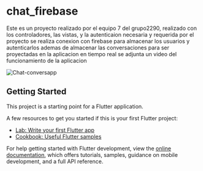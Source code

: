 # chat_firebase

Este es un proyecto realizado por el equipo 7 del grupo2290, realizado con los controladores, las vistas, y la autenticaion necesaria y requerida por el proyecto
se realiza conexion con firebase para almacenar los usuarios y autenticarlos ademas de almacenar las conversaciones  para ser proyectadas en la aplicacion en tiempo real
se adjunta un video del funcionamiento de la aplicacion

![Chat-conversapp](https://user-images.githubusercontent.com/113075791/205198523-9c6fddc2-a6c9-44aa-9fa9-d6b3008d9477.gif)


## Getting Started

This project is a starting point for a Flutter application.

A few resources to get you started if this is your first Flutter project:

- [Lab: Write your first Flutter app](https://docs.flutter.dev/get-started/codelab)
- [Cookbook: Useful Flutter samples](https://docs.flutter.dev/cookbook)

For help getting started with Flutter development, view the
[online documentation](https://docs.flutter.dev/), which offers tutorials,
samples, guidance on mobile development, and a full API reference.

